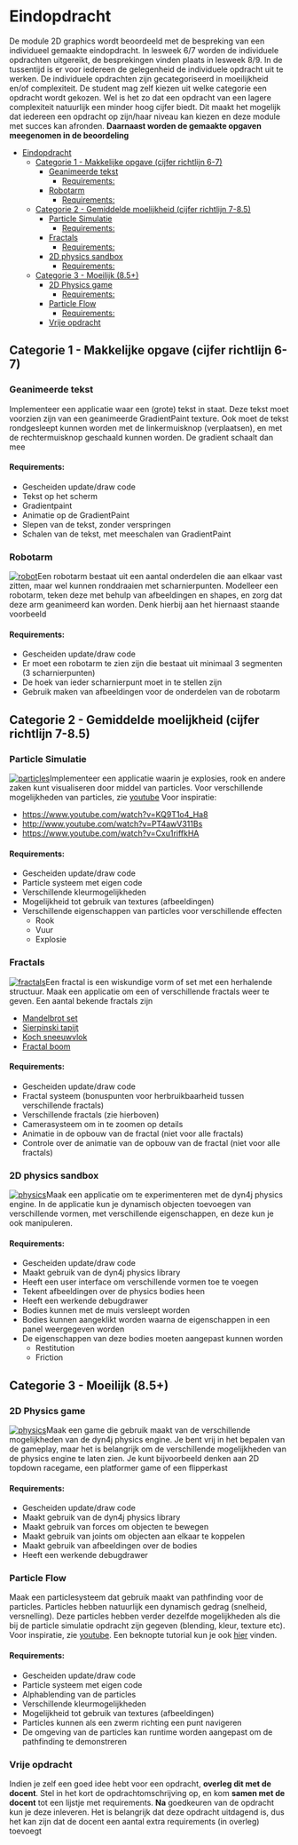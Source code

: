 # Eindopdracht

De module 2D graphics wordt beoordeeld met de bespreking van een individueel gemaakte eindopdracht. In lesweek 6/7 worden de individuele opdrachten uitgereikt, de besprekingen vinden plaats in lesweek 8/9. In de tussentijd is er voor iedereen de gelegenheid de individuele opdracht uit te werken.
De individuele opdrachten zijn gecategoriseerd in moeilijkheid en/of complexiteit. De student mag zelf kiezen uit welke categorie een opdracht wordt gekozen. Wel is het zo dat een opdracht van een lagere complexiteit natuurlijk een minder hoog cijfer biedt. Dit maakt het mogelijk dat iedereen een opdracht op zijn/haar niveau kan kiezen en deze module met succes kan afronden. **Daarnaast worden de gemaakte opgaven meegenomen in de beoordeling**

<!-- TOC -->

- [Eindopdracht](#eindopdracht)
    - [Categorie 1 - Makkelijke opgave (cijfer richtlijn 6-7)](#categorie-1---makkelijke-opgave-cijfer-richtlijn-6-7)
        - [Geanimeerde tekst](#geanimeerde-tekst)
            - [Requirements:](#requirements)
        - [Robotarm](#robotarm)
            - [Requirements:](#requirements-1)
    - [Categorie 2 - Gemiddelde moelijkheid (cijfer richtlijn 7-8.5)](#categorie-2---gemiddelde-moelijkheid-cijfer-richtlijn-7-85)
        - [Particle Simulatie](#particle-simulatie)
            - [Requirements:](#requirements-2)
        - [Fractals](#fractals)
            - [Requirements:](#requirements-3)
        - [2D physics sandbox](#2d-physics-sandbox)
            - [Requirements:](#requirements-4)
    - [Categorie 3 - Moeilijk (8.5+)](#categorie-3---moeilijk-85)
        - [2D Physics game](#2d-physics-game)
            - [Requirements:](#requirements-5)
        - [Particle Flow](#particle-flow)
            - [Requirements:](#requirements-6)
        - [Vrije opdracht](#vrije-opdracht)

<!-- /TOC -->

## Categorie 1 - Makkelijke opgave (cijfer richtlijn 6-7)

### Geanimeerde tekst

Implementeer een applicatie waar een (grote) tekst in staat. Deze tekst moet voorzien zijn van een geanimeerde GradientPaint texture. Ook moet de tekst rondgesleept kunnen worden met de linkermuisknop (verplaatsen), en met de rechtermuisknop geschaald kunnen worden. De gradient schaalt dan mee

#### Requirements:

- Gescheiden update/draw code
- Tekst op het scherm
- Gradientpaint
- Animatie op de GradientPaint
- Slepen van de tekst, zonder verspringen
- Schalen van de tekst, met meeschalen van GradientPaint

### Robotarm

[![robot](eindopdracht/robotarm.png?thumbright)](eindopdracht/robotarm.png)Een robotarm bestaat uit een aantal onderdelen die aan elkaar vast zitten, maar wel kunnen ronddraaien met scharnierpunten. Modelleer een robotarm, teken deze met behulp van afbeeldingen en shapes, en zorg dat deze arm geanimeerd kan worden. Denk hierbij aan het hiernaast staande voorbeeld

#### Requirements:

- Gescheiden update/draw code
- Er moet een robotarm te zien zijn die bestaat uit minimaal 3 segmenten (3 scharnierpunten)
- De hoek van ieder scharnierpunt moet in te stellen zijn
- Gebruik maken van afbeeldingen voor de onderdelen van de robotarm

## Categorie 2 - Gemiddelde moelijkheid (cijfer richtlijn 7-8.5)

### Particle Simulatie

[![particles](eindopdracht/particles.jpg?thumbright)](eindopdracht/particles.jpg)Implementeer een applicatie waarin je explosies, rook en andere zaken kunt visualiseren door middel van particles. Voor verschillende mogelijkheden van particles, zie [youtube](https://www.youtube.com/watch?v=heW3vn1hP2E)
Voor inspiratie:
- https://www.youtube.com/watch?v=KQ9T1o4_Ha8
- http://www.youtube.com/watch?v=PT4awV311Bs
- https://www.youtube.com/watch?v=Cxu1riffkHA

#### Requirements:

- Gescheiden update/draw code
- Particle systeem met eigen code
- Verschillende kleurmogelijkheden
- Mogelijkheid tot gebruik van textures (afbeeldingen)
- Verschillende eigenschappen van particles voor verschillende effecten
  - Rook
  - Vuur
  - Explosie

### Fractals

[![fractals](eindopdracht/fractals.jpg?thumbright)](eindopdracht/fractals.jpg)Een fractal is een wiskundige vorm of set met een herhalende structuur. Maak een applicatie om een of verschillende fractals weer te geven. Een aantal bekende fractals zijn

- [Mandelbrot set](https://www.youtube.com/watch?v=PD2XgQOyCCk)
- [Sierpinski tapijt](https://www.youtube.com/watch?v=HGGwHqrW9Nc)
- [Koch sneeuwvlok](https://www.youtube.com/watch?v=PKbwrzkupaU)
- [Fractal boom](https://www.youtube.com/watch?v=yWRFCSIzej0)

#### Requirements:

- Gescheiden update/draw code
- Fractal systeem (bonuspunten voor herbruikbaarheid tussen verschillende fractals)
- Verschillende fractals (zie hierboven)
- Camerasysteem om in te zoomen op details
- Animatie in de opbouw van de fractal (niet voor alle fractals)
- Controle over de animatie van de opbouw van de fractal (niet voor alle fractals)

### 2D physics sandbox

[![physics](eindopdracht/physics.png?thumbright)](eindopdracht/physics.png)Maak een applicatie om te experimenteren met de dyn4j physics engine. In de applicatie kun je dynamisch objecten toevoegen van verschillende vormen, met verschillende eigenschappen, en deze kun je ook manipuleren.

#### Requirements:

- Gescheiden update/draw code
- Maakt gebruik van de dyn4j physics library
- Heeft een user interface om verschillende vormen toe te voegen
- Tekent afbeeldingen over de physics bodies heen
- Heeft een werkende debugdrawer
- Bodies kunnen met de muis versleept worden
- Bodies kunnen aangeklikt worden waarna de eigenschappen in een panel weergegeven worden
- De eigenschappen van deze bodies moeten aangepast kunnen worden
  - Restitution
  - Friction

## Categorie 3 - Moeilijk (8.5+)

### 2D Physics game

[![physics](eindopdracht/physicsgame.png?thumbright)](eindopdracht/physicsgame.png)Maak een game die gebruik maakt van de verschillende mogelijkheden van de dyn4j physics engine. Je bent vrij in het bepalen van de gameplay, maar het is belangrijk om de verschillende mogelijkheden van de physics engine te laten zien. Je kunt bijvoorbeeld denken aan 2D topdown racegame, een platformer game of een flipperkast

#### Requirements:

- Gescheiden update/draw code
- Maakt gebruik van de dyn4j physics library
- Maakt gebruik van forces om objecten te bewegen
- Maakt gebruik van joints om objecten aan elkaar te koppelen
- Maakt gebruik van afbeeldingen over de bodies
- Heeft een werkende debugdrawer

### Particle Flow

Maak een particlesysteem dat gebruik maakt van pathfinding voor de particles. Particles hebben natuurlijk een dynamisch gedrag (snelheid, versnelling). Deze particles hebben verder dezelfde mogelijkheden als die bij de particle simulatie opdracht zijn gegeven (blending, kleur, texture etc). Voor inspiratie, zie [youtube](https://www.youtube.com/watch?v=Bspb9g9nTto). Een beknopte tutorial kun je ook [hier](https://gamedevelopment.tutsplus.com/tutorials/understanding-goal-based-vector-field-pathfinding--gamedev-9007) vinden.

#### Requirements:

- Gescheiden update/draw code
- Particle systeem met eigen code
- Alphablending van de particles
- Verschillende kleurmogelijkheden
- Mogelijkheid tot gebruik van textures (afbeeldingen)
- Particles kunnen als een zwerm richting een punt navigeren
- De omgeving van de particles kan runtime worden aangepast om de pathfinding te demonstreren


### Vrije opdracht

Indien je zelf een goed idee hebt voor een opdracht, **overleg dit met de docent**. Stel in het kort de opdrachtomschrijving op, en kom **samen met de docent** tot een lijstje met requirements. **Na** goedkeuren van de opdracht kun je deze inleveren. Het is belangrijk dat deze opdracht uitdagend is, dus het kan zijn dat de docent een aantal extra requirements (in overleg) toevoegt
